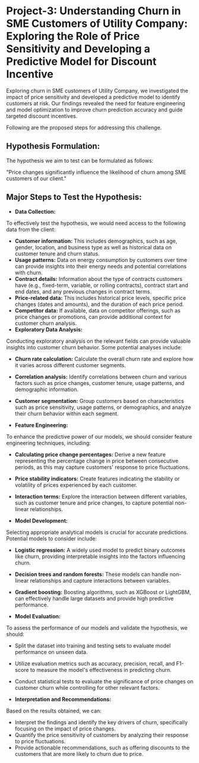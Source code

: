 # Project-3: Understanding Churn in SME Customers of Utility Company: Exploring the Role of Price Sensitivity and Developing a Predictive Model for Discount Incentive

Exploring churn in SME customers of Utility Company, we investigated the impact of price sensitivity and developed a predictive model to identify customers at risk. Our findings revealed the need for feature engineering and model optimization to improve churn prediction accuracy and guide targeted discount incentives.

Following are the proposed steps for addressing this challenge.

## **Hypothesis Formulation:**
The hypothesis we aim to test can be formulated as follows:

"Price changes significantly influence the likelihood of churn among SME customers of our client."

## **Major Steps to Test the Hypothesis:**

* **Data Collection:**

To effectively test the hypothesis, we would need access to the following data from the client:

  * **Customer information:** This includes demographics, such as age, gender, location, and business type as well as historical data on customer tenure and churn status.
  * **Usage patterns:** Data on energy consumption by customers over time can provide insights into their energy needs and potential correlations with churn.
  * **Contract details:** Information about the type of contracts customers have (e.g., fixed-term, variable, or rolling contracts), contract start and end dates, and any previous changes in contract terms.
  * **Price-related data:** This includes historical price levels, specific price changes (dates and amounts), and the duration of each price period.
  * **Competitor data:** If available, data on competitor offerings, such as price changes or promotions, can provide additional context for customer churn analysis.
* **Exploratory Data Analysis:** 

Conducting exploratory analysis on the relevant fields can provide valuable insights into customer churn behavior. Some potential analyses include:

  * **Churn rate calculation:** Calculate the overall churn rate and explore how it varies across different customer segments.
  * **Correlation analysis:** Identify correlations between churn and various factors such as price changes, customer tenure, usage patterns, and demographic information.
  * **Customer segmentation:** Group customers based on characteristics such as price sensitivity, usage patterns, or demographics, and analyze their churn behavior within each segment.

* **Feature Engineering:**

To enhance the predictive power of our models, we should consider feature engineering techniques, including:

  * **Calculating price change percentages:** Derive a new feature representing the percentage change in price between consecutive periods, as this may capture customers' response to price fluctuations.
  * **Price stability indicators:** Create features indicating the stability or volatility of prices experienced by each customer.
  * **Interaction terms:** Explore the interaction between different variables, such as customer tenure and price changes, to capture potential non-linear relationships.

* **Model Development:**

Selecting appropriate analytical models is crucial for accurate predictions. Potential models to consider include:

  * **Logistic regression:** A widely used model to predict binary outcomes like churn, providing interpretable insights into the factors influencing churn.
  * **Decision trees and random forests:** These models can handle non-linear relationships and capture interactions between variables.
  * **Gradient boosting:** Boosting algorithms, such as XGBoost or LightGBM, can effectively handle large datasets and provide high predictive performance.

* **Model Evaluation:**

To assess the performance of our models and validate the hypothesis, we should:

  * Split the dataset into training and testing sets to evaluate model performance on unseen data.
  * Utilize evaluation metrics such as accuracy, precision, recall, and F1-score to measure the model's effectiveness in predicting churn.
  * Conduct statistical tests to evaluate the significance of price changes on customer churn while controlling for other relevant factors.

* **Interpretation and Recommendations:**

Based on the results obtained, we can:

  * Interpret the findings and identify the key drivers of churn, specifically focusing on the impact of price changes.
  * Quantify the price sensitivity of customers by analyzing their response to price fluctuations.
  * Provide actionable recommendations, such as offering discounts to the customers that are more likely to churn due to price.
